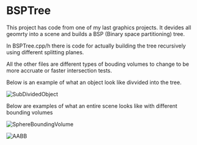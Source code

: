 # BSPTree

This project has code from one of my last graphics projects. It devides all geomrty into a scene and builds a BSP (Binary space partitioning) tree.

In BSPTree.cpp/h there is code for actually building the tree recursively using different splitting planes. 

All the other files are different types of bouding volumes to change to be more accruate or faster intersection tests.

Below is an example of what an object look like divvided into the tree.

![SubDividedObject](https://user-images.githubusercontent.com/60011821/121587540-ed9a7480-ca02-11eb-9202-5b70a1a23182.jpg)


Below are examples of what an entire scene looks like with different bounding volumes

![SphereBoundingVolume](https://user-images.githubusercontent.com/60011821/121587919-4f5ade80-ca03-11eb-8742-113e84031ca2.jpg)

![AABB](https://user-images.githubusercontent.com/60011821/121588060-74e7e800-ca03-11eb-8028-bfa78789468f.jpg)






